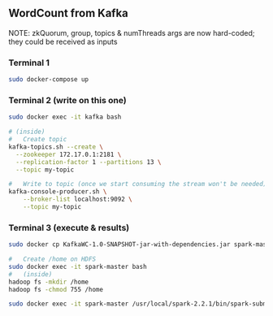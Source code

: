 ## WordCount from Kafka

NOTE: zkQuorum, group, topics & numThreads args are now hard-coded; they could be received as inputs

### Terminal 1
```sh
sudo docker-compose up
```

### Terminal 2 (write on this one)
```sh
sudo docker exec -it kafka bash

# (inside)
#   Create topic
kafka-topics.sh --create \
  --zookeeper 172.17.0.1:2181 \
  --replication-factor 1 --partitions 13 \
  --topic my-topic

#   Write to topic (once we start consuming the stream won't be needed)
kafka-console-producer.sh \
    --broker-list localhost:9092 \
    --topic my-topic
```

### Terminal 3 (execute & results)
```sh
sudo docker cp KafkaWC-1.0-SNAPSHOT-jar-with-dependencies.jar spark-master:/home/kwc.jar

#   Create /home on HDFS
sudo docker exec -it spark-master bash
#   (inside)
hadoop fs -mkdir /home
hadoop fs -chmod 755 /home

sudo docker exec -it spark-master /usr/local/spark-2.2.1/bin/spark-submit --class org.bara.NetworkWordCount /home/kwc.jar
```
